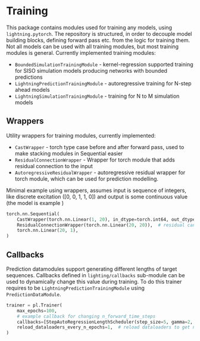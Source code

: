# Training

This package contains modules used for training any models,  using `lightning.pytorch`. The repository is structured, in
order to decouple model building blocks, defining forward pass etc. from the logic for training them. Not all models
can be used with all training modules, but most training modules is general. Currently implemented training modules:

* `BoundedSimulationTrainingModule` - kernel-regression supported training for SISO simulation models producing networks with bounded predictions
* `LightningPredictionTrainingModule` - autoregressive training for N-step ahead models
* `LightningSimulationTrainingModule` - training for N to M simulation models

## Wrappers

Utility wrappers for training modules, currently implemented:

* `CastWrapper` - torch type case before and after forward pass, used to make stacking modules in Sequential easier
* `ResidualConnectionWrapper` - Wrapper for torch module that adds residual connection to the input
* `AutoregressiveResidualWrapper` -  autoregressive residual wrapper for torch module, which can be used for prediction modelling.

Minimal example using wrappers, assumes input is sequence of integers, like discrete excitation ([0, 0, 1, 1, 0])
and output is some continuous value (the model is example )

```python
torch.nn.Sequential(
    CastWrapper(torch.nn.Linear(1, 20), in_dtype=torch.int64, out_dtype=torch.float32),
    ResidualConnectionWrapper(torch.nn.Linear(20, 20)),  # residual can only be defined for shape-preserving modules
    torch.nn.Linear(20, 1),
)
```

## Callbacks

Prediction datamodules support generating different lengths of target sequences. Callbacks defined in
`lighting/callbacks` sub-module can be used to dynamically change this value during training. To do this trainer
requires to be `LightningPredictionTrainingModule` using `PredictionDataModule`. 

```python
trainer = pl.Trainer(
    max_epochs=100,
    # example callback for changing n_forward_time_steps
    callbacks=[StepAutoRegressionLengthScheduler(step_size=5, gamma=2, verbose=True)],
    reload_dataloaders_every_n_epochs=1,  # reload dataloaders to get new n_forward_time_steps
)
```

